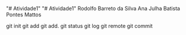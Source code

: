 "# Atividade1" 
"# Atividade1" 
Rodolfo Barreto da Silva
Ana Julha Batista Pontes Mattos

git init
git add
git add.
git status
git log
git remote
git commit
